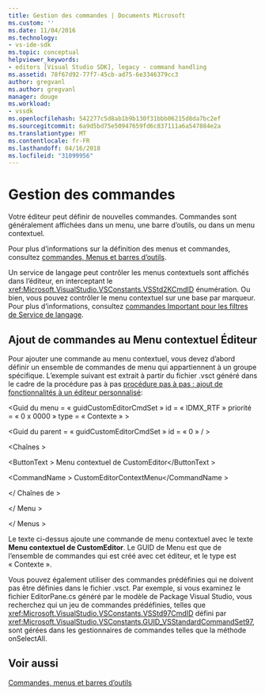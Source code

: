 ```yaml
---
title: Gestion des commandes | Documents Microsoft
ms.custom: ''
ms.date: 11/04/2016
ms.technology:
- vs-ide-sdk
ms.topic: conceptual
helpviewer_keywords:
- editors [Visual Studio SDK], legacy - command handling
ms.assetid: 78f67d92-77f7-45cb-ad75-6e3346379cc3
author: gregvanl
ms.author: gregvanl
manager: douge
ms.workload:
- vssdk
ms.openlocfilehash: 542277c5d8ab1b9b130f31bbb06215d8da7bc2ef
ms.sourcegitcommit: 6a9d5bd75e50947659fd6c837111a6a547884e2a
ms.translationtype: MT
ms.contentlocale: fr-FR
ms.lasthandoff: 04/16/2018
ms.locfileid: "31099956"
---
```

# <a name="command-handling"></a>Gestion des commandes
Votre éditeur peut définir de nouvelles commandes. Commandes sont généralement affichées dans un menu, une barre d’outils, ou dans un menu contextuel.  
  
 Pour plus d’informations sur la définition des menus et commandes, consultez [commandes, Menus et barres d’outils](../extensibility/internals/commands-menus-and-toolbars.md).  
  
 Un service de langage peut contrôler les menus contextuels sont affichés dans l’éditeur, en interceptant le <xref:Microsoft.VisualStudio.VSConstants.VSStd2KCmdID> énumération. Ou bien, vous pouvez contrôler le menu contextuel sur une base par marqueur. Pour plus d’informations, consultez [commandes Important pour les filtres de Service de langage](../extensibility/internals/important-commands-for-language-service-filters.md).  
  
## <a name="adding-commands-to-the-editor-context-menu"></a>Ajout de commandes au Menu contextuel Éditeur  
 Pour ajouter une commande au menu contextuel, vous devez d’abord définir un ensemble de commandes de menu qui appartiennent à un groupe spécifique. L’exemple suivant est extrait à partir du fichier .vsct généré dans le cadre de la procédure pas à pas [procédure pas à pas : ajout de fonctionnalités à un éditeur personnalisé](../extensibility/walkthrough-adding-features-to-a-custom-editor.md):  
  
 \<Guid du menu = « guidCustomEditorCmdSet » id = « IDMX_RTF » priorité = « 0 x 0000 » type = « Contexte » >  
  
 \<Guid du parent = « guidCustomEditorCmdSet » id = « 0 » / >  
  
 \<Chaînes >  
  
 \<ButtonText > Menu contextuel de CustomEditor\</ButtonText >  
  
 \<CommandName > CustomEditorContextMenu\</CommandName >  
  
 \</ Chaînes de >  
  
 \</ Menu >  
  
 \</ Menus >  
  
 Le texte ci-dessus ajoute une commande de menu contextuel avec le texte **Menu contextuel de CustomEditor**. Le GUID de Menu est que de l’ensemble de commandes qui est créé avec cet éditeur, et le type est « Contexte ».  
  
 Vous pouvez également utiliser des commandes prédéfinies qui ne doivent pas être définies dans le fichier .vsct. Par exemple, si vous examinez le fichier EditorPane.cs généré par le modèle de Package Visual Studio, vous recherchez qui un jeu de commandes prédéfinies, telles que <xref:Microsoft.VisualStudio.VSConstants.VSStd97CmdID> défini par <xref:Microsoft.VisualStudio.VSConstants.GUID_VSStandardCommandSet97>, sont gérées dans les gestionnaires de commandes telles que la méthode onSelectAll.  
  
## <a name="see-also"></a>Voir aussi  
 [Commandes, menus et barres d’outils](../extensibility/internals/commands-menus-and-toolbars.md)
